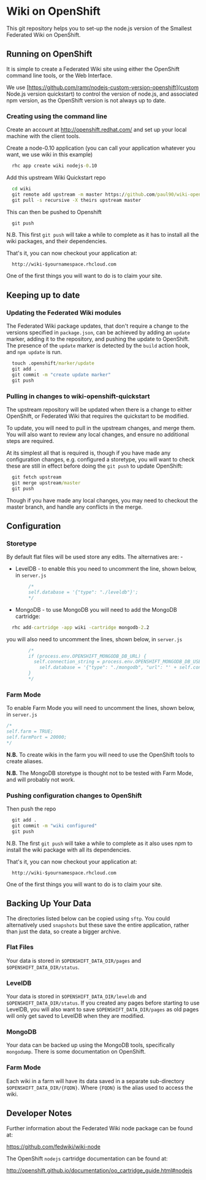 # Wiki on OpenShift

This git repository helps you to set-up the node.js version of the Smallest Federated Wiki on OpenShift.

## Running on OpenShift

It is simple to create a Federated Wiki site using either the OpenShift command line tools, or the Web
Interface.

We use [https://github.com/ramr/nodejs-custom-version-openshift](custom Node.js version quickstart) to
control the version of node.js, and associated npm version, as the OpenShift version is not always up to date.

### Creating using the command line

Create an account at http://openshift.redhat.com/ and set up your local machine with the client tools.

Create a node-0.10 application (you can call your application whatever you want, we use wiki in this example)
```cmd
  rhc app create wiki nodejs-0.10
```

Add this upstream Wiki Quickstart repo
```cmd
  cd wiki
  git remote add upstream -m master https://github.com/paul90/wiki-openshift-quickstart.git
  git pull -s recursive -X theirs upstream master
```

This can then be pushed to Openshift
```cmd
  git push
```

N.B. This first `git push` will take a while to complete as it has to install all
the wiki packages, and their dependencies.

That's it, you can now checkout your application at:
```
  http://wiki-$yournamespace.rhcloud.com
```
One of the first things you will want to do is to claim your site.

## Keeping up to date

### Updating the Federated Wiki modules

The Federated Wiki package updates, that don't require a change to the versions specified in `package.json`,
can be achieved by adding an `update` marker, adding it to the repository, and pushing the update to OpenShift.
The presence of the `update` marker is detected by the `build` action hook, and `npm update` is run.

```cmd
  touch .openshift/marker/update
  git add .
  git commit -m "create update marker"
  git push
```


### Pulling in changes to wiki-openshift-quickstart

The upstream repository will be updated when there is a change to either OpenShift, or Federated Wiki that requires the
quickstart to be modified.

To update, you will need to pull in the upstream changes, and merge them. You will also want to review any local
changes, and ensure no additional steps are required.

At its simplest all that is required is, though if you have made any configuration changes, e.g. configured a storetype,
you will want to check these are still in effect before doing the `git push` to update OpenShift:
```cmd
  git fetch upstream
  git merge upstream/master
  git push
```
Though if you have made any local changes, you may need to checkout the master branch, and handle any conflicts
in the merge.


## Configuration

### Storetype

By default flat files will be used store any edits. The alternatives are: -
* LevelDB - to enable this you need to uncomment the line, shown below, in `server.js`

```js
        /*
        self.database = '{"type": "./leveldb"}';
        */
```
* MongoDB - to use MongoDB you will need to add the MongoDB cartridge:
```cmd
  rhc add-cartridge -app wiki -cartridge mongodb-2.2
```
you will also need to uncomment the lines, shown below, in `server.js`

```js
        /*
        if (process.env.OPENSHIFT_MONGODB_DB_URL) {
          self.connection_string = process.env.OPENSHIFT_MONGODB_DB_USERNAME + ":" + process.env.OPENSHIFT_MONGODB_DB_PASSWORD + "@" + process.env.OPENSHIFT_MONGODB_DB_HOST + ':' + process.env.OPENSHIFT_MONGODB_DB_PORT + '/' + process.env.OPENSHIFT_APP_NAME;
            self.database = '{"type": "./mongodb", "url": "' + self.connection_string + '" }';
        }
        */
```

### Farm Mode

To enable Farm Mode you will need to uncomment the lines, shown below, in `server.js`

```js
/*
self.farm = TRUE;
self.farmPort = 20000;
*/
```

**N.B.** To create wikis in the farm you will need to use the OpenShift tools to create aliases.

**N.B.** The MongoDB storetype is thought not to be tested with Farm Mode, and will probably not work.

### Pushing configuration changes to OpenShift

Then push the repo
```cmd
  git add .
  git commit -m "wiki configured"
  git push
```

N.B. The first `git push` will take a while to complete as it also uses npm to install
the wiki package with all its dependencies.

That's it, you can now checkout your application at:
```
  http://wiki-$yournamespace.rhcloud.com
```
One of the first things you will want to do is to claim your site.

## Backing Up Your Data

The directories listed below can be copied using `sftp`. You could alternatively used `snapshots` but these
save the entire application, rather than just the data, so create a bigger archive.

### Flat Files

Your data is stored in `$OPENSHIFT_DATA_DIR/pages` and `$OPENSHIFT_DATA_DIR/status`.

### LevelDB

Your data is stored in `$OPENSHIFT_DATA_DIR/leveldb` and `$OPENSHIFT_DATA_DIR/status`. If you created any
pages before starting to use LevelDB, you will also want to save `$OPENSHIFT_DATA_DIR/pages` as old pages will
only get saved to LevelDB when they are modified.

### MongoDB

Your data can be backed up using the MongoDB tools, specifically `mongodump`. There is some documentation
on OpenShift.

### Farm Mode

Each wiki in a farm will have its data saved in a separate sub-directory `$OPENSHIFT_DATA_DIR/{FQDN}`.
Where `{FQDN}` is the alias used to access the wiki.


## Developer Notes

Further information about the Federated Wiki node package can be found at:

https://github.com/fedwiki/wiki-node

The OpenShift `nodejs` cartridge documentation can be found at:

http://openshift.github.io/documentation/oo_cartridge_guide.html#nodejs
